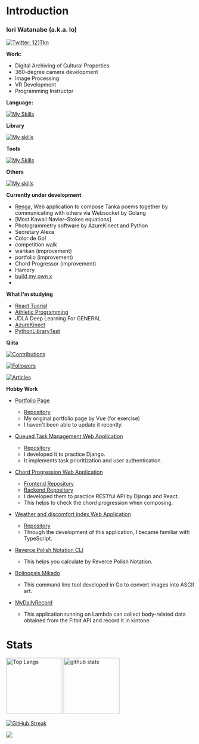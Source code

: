 # Introduction



### Iori Watanabe (a.k.a. Io)

[![Twitter: 121Tkn](https://img.shields.io/twitter/follow/121Tkn?style=social)](https://twitter.com/121Tkn)

**Work:**

- Digital Archiving of Cultural Properties
- 360-degree camera development
- Image Processing
- VR Development
- Programming Instructor

**Language:**

[![My Skills](https://skillicons.dev/icons?i=python,js,ts,cs,rust,c,cpp,go,ruby,kotlin)](https://skillicons.dev)

**Library**

[![My skills](https://skillicons.dev/icons?i=nodejs,react,django,flask,nextjs,pytorch,actix,rails)](https://skillicons.dev)

**Tools**

[![My Skills](https://skillicons.dev/icons?i=ps,ai,ae,pr)](https://skillicons.dev)

**Others**

[![My skills](https://skillicons.dev/icons?i=linux,bash,unity,vscode,wasm,mysql,postgresql,sqlite,tailwind,bootstrap,blender,git,github,docker,arduino,aws,figma)](https://skillicons.dev)

**Currently under development**

- [Renga](https://github.com/iorn121/renga), Web application to compose Tanka poems together by communicating with others via Websocket by Golang
- [Most Kawaii Navier–Stokes equations]
- Photogrammetry software by AzureKinect and Python
- Secretary Alexa
- Color de Go!
- competition walk
- warikan (improvement)
- portfolio (improvement)
- Chord Progressor (improvement)
- Hamory
- [build my own x](https://github.com/codecrafters-io/build-your-own-x)
- 

**What I'm studying**
- [React Tuorial](https://www.udemy.com/course/react_stepup/learn/lecture/24823314#content)
- [Athletic Programming](https://github.com/iorn121/AtCoder)
- JDLA Deep Learning For GENERAL
- [AzureKinect](https://github.com/iorn121/AzureKinectPython)
- [PythonLibraryTest](https://github.com/iorn121/PythonLibTest)

**Qiita**

[![Contributions](https://badgen.org/img/qiita/iorn121/contributions?style=flat-square)](https://qiita.com/iorn121)

[![Followers](https://badgen.org/img/qiita/iorn121/followers?style=flat-square)](https://qiita.com/iorn121)

[![Articles](https://badgen.org/img/qiita/iorn121/articles?style=flat-square)](https://qiita.com/iorn121)

**Hobby Work**

- [Portfolio Page](https://iorn121.github.io/)

  - [Repository](https://github.com/iorn121/iorn121.github.io)
  - My original portfolio page by Vue (for exercise)
  - I haven't been able to update it recently.

- [Queued Task Management Web Application](https://tasque.herokuapp.com/)

  - [Repository](https://github.com/iorn121/Tasque)
  - I developed it to practice Django.
  - It implements task prioritization and user authentication.

- [Chord Progression Web Application](https://iorn121.github.io/ChordProgressor/)

  - [Frontend Repository](https://github.com/iorn121/ChordProgressor)
  - [Backend Repository](https://github.com/iorn121/ChordProgressor-API)
  - I developed them to practice RESTful API by Django and React.
  - This helps to check the chord progression when composing.

- [Weather and discomfort index Web Application](https://symphonious-hotteok-b485d8.netlify.app/)

  - [Repository](https://github.com/iorn121/weather-app)
  - Through the development of this application, I became familiar with TypeScript.

- [Reverce Polish Notation CLI](https://github.com/iorn121/rust_RPN_cli)

  - This helps you calculate by Reverce Polish Notation.

- [Bolinopsis Mikado](https://github.com/iorn121/BolinopsisMikado)

  - This command line tool developed in Go to convert images into ASCII art.

- [MyDailyRecord](https://github.com/iorn121/MyDailyRecord)
  - This application running on Lambda can collect body-related data obtained from the Fitbit API and record it in kintone.

# Stats

<p align="left"> 
  <img alt="Top Langs" height="150px" src="https://github-readme-stats.vercel.app/api/top-langs/?username=iorn121&layout=compact&show_icons=true&theme=vue&hide=jupyter%20notebook,Makefile" />
  <img alt="github stats" height="150px" src="https://github-readme-stats.vercel.app/api?username=iorn121&theme=vue&show_icons=ture" />
</p>

[![GitHub Streak](http://github-readme-streak-stats.herokuapp.com?user=iorn121&theme=vue&date_format=%5BY%20%5DM%20j)](https://git.io/streak-stats)

![](https://github-profile-summary-cards.vercel.app/api/cards/profile-details?username=iorn121&theme=vue)
